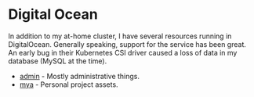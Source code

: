 # Digital Ocean

In addition to my at-home cluster, I have several resources running in DigitalOcean. Generally speaking, support for the
service has been great. An early bug in their Kubernetes CSI driver caused a loss of data in my database (MySQL at the
time).

- [admin](admin) - Mostly administrative things.
- [mya](mya) - Personal project assets.
